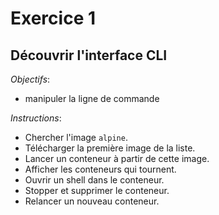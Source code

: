 # Exercice 1

## Découvrir l'interface CLI

*Objectifs*:

- manipuler la ligne de commande

*Instructions*:

* Chercher l'image `alpine`.
* Télécharger la première image de la liste.
* Lancer un conteneur à partir de cette image.
* Afficher les conteneurs qui tournent.
* Ouvrir un shell dans le conteneur.
* Stopper et supprimer le conteneur.
* Relancer un nouveau conteneur.
